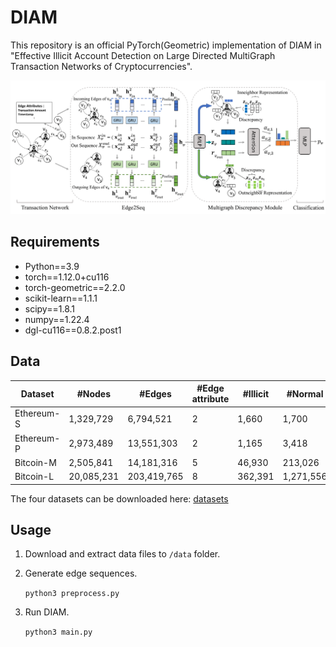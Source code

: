 # DIAM
This repository is an official PyTorch(Geometric) implementation of DIAM in "Effective Illicit Account Detection on Large Directed MultiGraph
Transaction Networks of Cryptocurrencies".

![Framework](figs/framework-1.png)

## Requirements

- Python==3.9
- torch==1.12.0+cu116
- torch-geometric==2.2.0
- scikit-learn==1.1.1
- scipy==1.8.1
- numpy==1.22.4
- dgl-cu116==0.8.2.post1

## Data

| Dataset                            | #Nodes     | #Edges      | #Edge attribute | #Illicit | #Normal  | Illicit:Normal |
|------------------------------------|------------|-------------|------------------|-----------|-----------|----------------|
| Ethereum-S | 1,329,729  | 6,794,521   | 2                | 1,660     | 1,700     | 1:1.02         |
| Ethereum-P      | 2,973,489  | 13,551,303  | 2                | 1,165     | 3,418     | 1:2.93         |
| Bitcoin-M   | 2,505,841  | 14,181,316  | 5                | 46,930    | 213,026   | 1:4.54         |
| Bitcoin-L                         | 20,085,231 | 203,419,765 | 8                | 362,391   | 1,271,556 | 1: 3.51        |

The four datasets can be downloaded here: 	[datasets](https://connectpolyu-my.sharepoint.com/:f:/r/personal/22040455r_connect_polyu_hk/Documents/DIAM?csf=1&web=1&e=SdNd2o)
## Usage
1. Download and extract data files to `/data` folder.
2. Generate edge sequences.

    `python3 preprocess.py`

3. Run DIAM.
   
    `python3 main.py`
